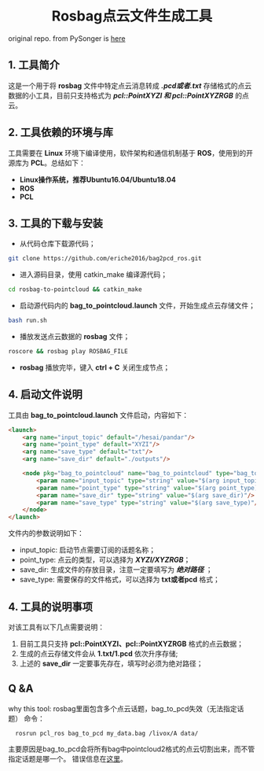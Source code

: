 # <center> Rosbag点云文件生成工具 </center> #

original repo. from PySonger is [here](https://github.com/PySonger/rosbag-to-pointcloud.git)

## 1. 工具简介 ##
这是一个用于将 **rosbag** 文件中特定点云消息转成 ***.pcd或者.txt*** 存储格式的点云数据的小工具，目前只支持格式为 ***pcl::PointXYZI 和 pcl::PointXYZRGB*** 的点云。
## 2. 工具依赖的环境与库 ##
工具需要在 **Linux** 环境下编译使用，软件架构和通信机制基于 **ROS**，使用到的开源库为 **PCL**。总结如下：
- **Linux操作系统，推荐Ubuntu16.04/Ubuntu18.04**
- **ROS**
- **PCL**
## 3. 工具的下载与安装 ##
- 从代码仓库下载源代码；
```bash
git clone https://github.com/eriche2016/bag2pcd_ros.git
```
- 进入源码目录，使用 catkin_make 编译源代码；
```bash
cd rosbag-to-pointcloud && catkin_make
```
- 启动源代码内的 **bag_to_pointcloud.launch** 文件，开始生成点云存储文件；

```bash
bash run.sh
```

- 播放发送点云数据的 **rosbag** 文件；
```bash
roscore && rosbag play ROSBAG_FILE
```
- **rosbag** 播放完毕，键入 **ctrl + C** 关闭生成节点；

## 4. 启动文件说明 ##
工具由 **bag_to_pointcloud.launch** 文件启动，内容如下：
```html
<launch>
    <arg name="input_topic" default="/hesai/pandar"/>
    <arg name="point_type" default="XYZI"/>
    <arg name="save_type" default="txt"/>
    <arg name="save_dir" default="./outputs"/>

    <node pkg="bag_to_pointcloud" name="bag_to_pointcloud" type="bag_to_pointcloud" output="screen">
        <param name="input_topic" type="string" value="$(arg input_topic)"/>
        <param name="point_type" type="string" value="$(arg point_type)"/>
        <param name="save_dir" type="string" value="$(arg save_dir)"/>
        <param name="save_type" type="string" value="$(arg save_type)"/>
    </node>
</launch>
```
文件内的参数说明如下：
- input_topic: 启动节点需要订阅的话题名称；
- point_type: 点云的类型，可以选择为 ***XYZI/XYZRGB***；
- save_dir: 生成文件的存放目录，注意一定要填写为 ***绝对路径*** ；
- save_type: 需要保存的文件格式，可以选择为 **txt或者pcd** 格式；

## 4. 工具的说明事项 ##
对该工具有以下几点需要说明：
1. 目前工具只支持 **pcl::PointXYZI、pcl::PointXYZRGB** 格式的点云数据；
2. 生成的点云存储文件会从 **1.txt/1.pcd** 依次升序存储;
3. 上述的 **save_dir** 一定要事先存在，填写时必须为绝对路径；

## Q &A ##

why this tool: rosbag里面包含多个点云话题，bag_to_pcd失效（无法指定话题）
命令：
```
  rosrun pcl_ros bag_to_pcd my_data.bag /livox/A data/
```
主要原因是bag_to_pcd会将所有bag中pointcloud2格式的点云切割出来，而不管指定话题是哪一个。
错误信息在[这里](https://github.com/ros-perception/perception_pcl/pull/215)。
